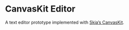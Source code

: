 # CanvasKit Editor

A text editor prototype implemented with [Skia’s CanvasKit](https://skia.org/docs/user/modules/canvaskit/).
